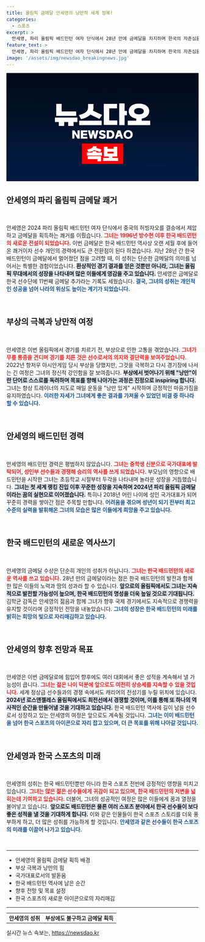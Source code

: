 ```yaml
---
title: 올림픽 금메달 안세영의 낭만적 세계 정복!
categories:
  - 스포츠
excerpt: >
  안세영, 파리 올림픽 배드민턴 여자 단식에서 28년 만에 금메달을 차지하며 한국의 자존심을 세웠다. 부상 속에서도 낭만을 기치로 삼고 끊임없이 도전한 그녀의 승리는 많은 이들에게 영감을 준다.
feature_text: >
  안세영, 파리 올림픽 배드민턴 여자 단식에서 28년 만에 금메달을 차지하며 한국의 자존심을 세웠다. 부상 속에서도 낭만을 기치로 삼고 끊임없이 도전한 그녀의 승리는 많은 이들에게 영감을 준다.
image: '/assets/img/newsdao_breakingnews.jpg'
---
```


<p><img src="/assets/img/newsdao_breakingnews.jpg" alt="koreaapp 속보" /></p>

<h2 data-ke-size="size26">안세영의 파리 올림픽 금메달 쾌거</h2>

<p data-ke-size="size16">&nbsp;</p>

<p>안세영은 2024 파리 올림픽 배드민턴 여자 단식에서 중국의 허빙자오를 결승에서 제압하고 금메달을 획득하는 쾌거를 이뤘습니다. <b><span style="color: #ee2323;">그녀는 1996년 방수현 이후 한국 배드민턴의 새로운 전설이 되었습니다.</span></b> 이번 금메달은 한국 배드민턴 역사상 오랜 세월 후에 들어온 쾌거이자 선수 개인의 경력에서도 큰 전환점이 된다 하겠습니다. 지난 28년 간 한국 배드민턴이 금메달에서 멀어졌던 점을 고려할 때, 이 성취는 단순한 금메달의 의미를 넘어서는 특별한 경험이었습니다. <b><span style="background-color: #21538527;">환상적인 경기 결과를 얻은 것뿐만 아니라, 그녀는 올림픽 무대에서의 성장을 나타내며 많은 이들에게 영감을 주고 있습니다.</span></b> 안세영은 금메달로 한국 선수단에 11번째 금메달 추가라는 기록도 세웠습니다. <b><span style="color: #1a5490;">결국, 그녀의 성취는 개인적인 성공을 넘어 나라의 위상도 높이는 계기가 되었습니다.</span></b></p>

<p data-ke-size="size16">&nbsp;</p>

<h2 data-ke-size="size26">부상의 극복과 낭만적 여정</h2>

<p data-ke-size="size16">&nbsp;</p>

<p>안세영은 이번 올림픽에서 경기를 치르기 전, 부상으로 인한 고통을 겪었습니다. <b><span style="color: #ee2323;">그녀가 무릎 통증을 견디며 경기를 치른 것은 선수로서의 의지와 결단력을 보여주었습니다.</span></b> 2022년 항저우 아시안게임 당시 부상을 당했지만, 그것을 극복하고 다시 경기장에 나서는 긴 여정은 그녀의 정신적 강인함을 잘 보여줍니다. <b><span style="background-color: #21538527;">부상에서 벗어나기 위해 "낭만"이란 단어로 스스로를 독려하며 목표를 향해 나아가는 과정은 진정으로 inspiring 합니다.</span></b> 그녀는 항상 트레이너의 지도로 매일 운동을 "낭만 있게" 시작하며 긍정적인 마음가짐을 유지하였습니다. <b><span style="color: #1a5490;">이러한 자세가 그녀에게 좋은 결과를 가져올 수 있었던 비결 중 하나라 할 수 있습니다.</span></b></p>

<p data-ke-size="size16">&nbsp;</p>

<h2 data-ke-size="size26">안세영의 배드민턴 경력</h2>

<p data-ke-size="size16">&nbsp;</p>

<p>안세영의 배드민턴 경력은 평범하지 않았습니다. <b><span style="color: #ee2323;">그녀는 중학생 신분으로 국가대표에 발탁되어, 성인부 선수들과 경쟁해 승리의 역사를 쓰게 되었습니다.</span></b> 부모님의 영향으로 배드민턴을 시작한 그녀는 초등학교 시절부터 두각을 나타내며 놀라운 성장을 거듭했습니다. <b><span style="background-color: #21538527;">그녀는 첫 세계 랭킹 진입 이후 꾸준한 성장을 지속하며 2024년 파리 올림픽 금메달이라는 꿈의 실현으로 이어졌습니다.</span></b> 특히나 2018년 어린 나이에 성인 국가대표가 되어 꾸준히 경력을 쌓아간 점은 주목할 만합니다. <b><span style="color: #1a5490;">어려움을 겪으며 성년이 되기 전부터 최고 수준의 실력을 발휘해온 그녀의 모습은 많은 이들에게 희망을 주고 있습니다.</span></b></p>

<p data-ke-size="size16">&nbsp;</p>

<h2 data-ke-size="size26">한국 배드민턴의 새로운 역사쓰기</h2>

<p data-ke-size="size16">&nbsp;</p>

<p>안세영의 금메달 수상은 단순히 개인의 성취가 아닙니다. <b><span style="color: #ee2323;">그녀는 한국 배드민턴의 새로운 역사를 쓰고 있습니다.</span></b> 28년 만의 금메달이라는 점은 한국 배드민턴의 발전과 함께 한 많은 이들의 노력과 땀의 성과라 할 수 있습니다. <b><span style="background-color: #21538527;">앞으로의 올림픽에서도 그녀는 지속적으로 발전할 가능성이 높으며, 한국 배드민턴의 명성을 더욱 높일 것으로 기대됩니다.</span></b> 김학균 감독은 안세영의 젊음과 함께 그녀가 향후 국제 경기에서도 지속적으로 경쟁력을 유지할 것이라며 긍정적인 전망을 내놓았습니다. <b><span style="color: #1a5490;">그녀의 성장은 한국 배드민턴의 미래를 밝히는 희망의 빛으로 자리매김하고 있습니다.</span></b></p>

<p data-ke-size="size16">&nbsp;</p>

<h2 data-ke-size="size26">안세영의 향후 전망과 목표</h2>

<p data-ke-size="size16">&nbsp;</p>

<p>안세영은 이번 금메달로에 힘입어 향후에도 여러 대회에서 좋은 성적을 계속해서 낼 가능성이 큽니다. <b><span style="color: #ee2323;">그녀는 젊은 나이 덕분에 앞으로도 여전히 상승세를 지속할 수 있을 것입니다.</span></b> 세계 정상급 선수들과의 경쟁 속에서도 캐리어의 전성기를 누릴 위치에 있습니다. <b><span style="background-color: #21538527;">2024년 로스앤젤레스 올림픽에서도 최전선에서 경쟁할 것이며, 이를 통해 또 하나의 역사적인 순간을 만들어낼 것을 기대하고 있습니다.</span></b> 한국 배드민턴 역사에 길이 남을 선수로서 성장하고 있는 안세영의 여정은 앞으로도 계속될 것입니다. <b><span style="color: #1a5490;">그녀는 이미 배드민턴을 넘어 한국 스포츠의 아이콘으로 자리 잡고 있으며, 더 큰 목표를 위해 나아갈 것입니다.</span></b></p>

<p data-ke-size="size16">&nbsp;</p>

<h2 data-ke-size="size26">안세영과 한국 스포츠의 미래</h2>

<p data-ke-size="size16">&nbsp;</p>

<p>안세영의 성취는 한국 배드민턴뿐만 아니라 한국 스포츠 전반에 긍정적인 영향을 미치고 있습니다. <b><span style="color: #ee2323;">그녀는 많은 젊은 선수들에게 귀감이 되고 있으며, 한국 배드민턴의 저변을 넓히는데 기여하고 있습니다.</span></b> 더불어, 그녀의 성공적인 여정은 많은 이들에게 꿈과 열정을 불어넣고 있습니다. <b><span style="background-color: #21538527;">앞으로도 배드민턴은 물론 여러 스포츠 분야에서 한국 선수들이 보다 좋은 성적을 낼 것을 기대하게 합니다.</span></b> 이와 같은 인물들이 한국 스포츠 스토리를 더욱 풍부하게 하고, 더 많은 성취를 가능하게 할 것입니다. <b><span style="color: #1a5490;">안세영과 같은 선수들이 한국 스포츠의 미래를 이끌어 나가고 있습니다.</span></b></p>

<p data-ke-size="size16">&nbsp;</p>

<hr />

<ul>
  <li>안세영의 올림픽 금메달 획득 배경</li>
  <li>부상 극복과 낭만의 힘</li>
  <li>국가대표로서의 발돋움</li>
  <li>한국 배드민턴 역사에 남은 순간</li>
  <li>향후 전망 및 목표 설정</li>
  <li>한국 스포츠의 새로운 아이콘으로의 자리매김</li>
</ul>

<hr />

<table style="width:100%;">
  <tr>
    <td style="text-align: center; height: 17px;"><b>안세영의 성취</b></td>
    <td style="text-align: center; height: 17px;"><b>부상에도 불구하고 금메달 획득</b></td>
  </tr>
</table>
실시간 뉴스 속보는, <a href="https://newsdao.kr" rel="dofollow">https://newsdao.kr</a>


